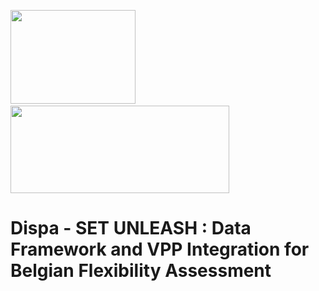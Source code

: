 <img src="https://github.com/user-attachments/assets/7e6106c2-eeef-4ce7-a9ff-707f6499c704" width="200" height="150">&nbsp;&nbsp;&nbsp;&nbsp;&nbsp;&nbsp;&nbsp;&nbsp;&nbsp;&nbsp;&nbsp;&nbsp;&nbsp;<img src="https://github.com/user-attachments/assets/a8d1c34a-f5c1-4ab9-99c3-0d965ab5a676" width="350" height="140">
# Dispa - SET UNLEASH : Data Framework and VPP Integration for Belgian Flexibility Assessment

